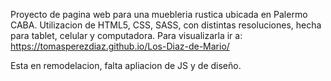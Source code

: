 Proyecto de pagina web para una muebleria rustica ubicada en Palermo CABA. Utilizacion de HTML5, CSS, SASS, con distintas resoluciones, hecha para tablet, celular y computadora.
 Para visualizarla ir a: https://tomasperezdiaz.github.io/Los-Diaz-de-Mario/

Esta en remodelacion, falta apliacion de JS y de diseño.

